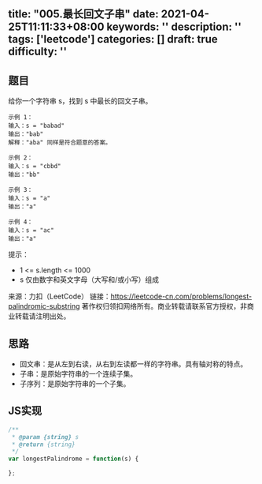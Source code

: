 title: "005.最长回文子串"
date: 2021-04-25T11:11:33+08:00
keywords: ''
description: ''
tags: ['leetcode']
categories: []
draft: true
difficulty: ''
---

## 题目

给你一个字符串 s，找到 s 中最长的回文子串。

```
示例 1：
输入：s = "babad"
输出："bab"
解释："aba" 同样是符合题意的答案。

示例 2：
输入：s = "cbbd"
输出："bb"

示例 3：
输入：s = "a"
输出："a"

示例 4：
输入：s = "ac"
输出："a"
```

提示：

- 1 <= s.length <= 1000
- s 仅由数字和英文字母（大写和/或小写）组成

来源：力扣（LeetCode）
链接：https://leetcode-cn.com/problems/longest-palindromic-substring
著作权归领扣网络所有。商业转载请联系官方授权，非商业转载请注明出处。


## 思路

- 回文串：是从左到右读，从右到左读都一样的字符串。具有轴对称的特点。
- 子串：是原始字符串的一个连续子集。
- 子序列：是原始字符串的一个子集。

## JS实现

```javascript
/**
 * @param {string} s
 * @return {string}
 */
var longestPalindrome = function(s) {

};
```
